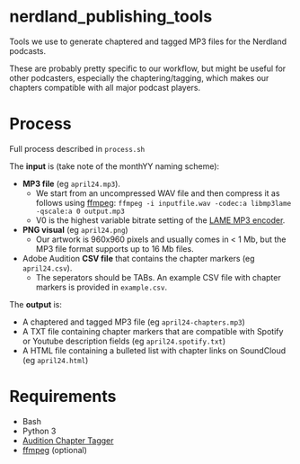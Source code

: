 # nerdland_publishing_tools
Tools we use to generate chaptered and tagged MP3 files for the Nerdland podcasts. 

These are probably pretty specific to our workflow, but might be useful for other podcasters, especially the chaptering/tagging, which makes our chapters compatible with all major podcast players.

# Process
Full process described in ``process.sh``

The **input** is (take note of the monthYY naming scheme):
* **MP3 file** (eg ``april24.mp3``).
    * We start from an uncompressed WAV file and then compress it as follows using [ffmpeg](https://www.ffmpeg.org/): ``ffmpeg -i inputfile.wav -codec:a libmp3lame -qscale:a 0 output.mp3``
    * V0 is the highest variable bitrate setting of the [LAME MP3 encoder](https://lame.sourceforge.io/).
* **PNG visual** (eg ``april24.png``)
    * Our artwork is 960x960 pixels and usually comes in < 1 Mb, but the MP3 file format supports up to 16 Mb files. 
* Adobe Audition **CSV file** that contains the chapter markers (eg ``april24.csv``).
    * The seperators should be TABs. An example CSV file with chapter markers is provided in ``example.csv``.

The **output** is:
* A chaptered and tagged MP3 file (eg ``april24-chapters.mp3``)
* A TXT file containing chapter markers that are compatible with Spotify or Youtube description fields (eg ``april24.spotify.txt``)
* A HTML file containing a bulleted list with chapter links on SoundCloud (eg ``april24.html``)

# Requirements
* Bash
* Python 3
* [Audition Chapter Tagger](https://github.com/DrSkunk/audition-chapter-tagger)
* [ffmpeg](https://www.ffmpeg.org/) (optional)


